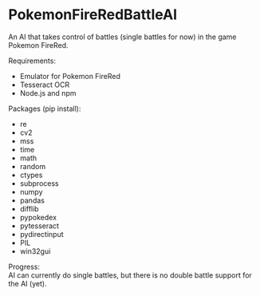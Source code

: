 # PokemonFireRedBattleAI

An AI that takes control of battles (single battles for now) in the game Pokemon FireRed.

Requirements:
- Emulator for Pokemon FireRed
- Tesseract OCR
- Node.js and npm

Packages (pip install):
- re
- cv2
- mss
- time
- math
- random
- ctypes
- subprocess
- numpy
- pandas
- difflib
- pypokedex
- pytesseract
- pydirectinput
- PIL
- win32gui

Progress:
<br />
AI can currently do single battles, but there is no double battle support for the AI (yet).
